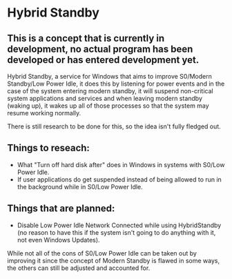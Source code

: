 # Hybrid Standby
## This is a concept that is currently in development, no actual program has been developed or has entered development yet.

Hybrid Standby, a service for Windows that aims to improve S0/Modern Standby/Low Power Idle, it does this by listening for power events and in the case of the system entering modern standby, it will suspend non-critical system applications and services and when leaving modern standby (waking up), it wakes up all of those processes so that the system may resume working normally.

There is still research to be done for this, so the idea isn't fully fledged out.

## Things to reseach:
- What "Turn off hard disk after" does in Windows in systems with S0/Low Power Idle.
- If user applications do get suspended instead of being allowed to run in the background while in S0/Low Power Idle.

## Things that are planned:
- Disable Low Power Idle Network Connected while using HybridStandby (no reason to have this if the system isn't going to do anything with it, not even Windows Updates).

While not all of the cons of S0/Low Power Idle can be taken out by improving it since the concept of Modern Standby is flawed in some ways, the others can still be adjusted and accounted for.
